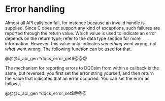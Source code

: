 # Error handling

Almost all API calls can fail, for instance because an invalid handle is
supplied. Since C does not support any kind of exceptions, such failures are
reported through the return value. Which value is used to indicate an error
depends on the return type; refer to the data type section for more
information. However, this value only indicates *something* went wrong, not
*what* went wrong. The following function can be used for that.

@@@c_api_gen ^dqcs_error_get$@@@

The mechanism for reporting errors to DQCsim from within a callback is the
same, but reversed: you first set the error string yourself, and then return
the value that indicates that an error occurred. You can set the error as
follows.

@@@c_api_gen ^dqcs_error_set$@@@

